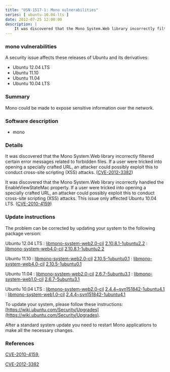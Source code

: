 ```yaml
---
title: "USN-1517-1: Mono vulnerabilities"
series: [ ubuntu-10.04-lts ]
date: 2012-07-25 12:00:00
description: |
    It was discovered that the Mono System.Web library incorrectly filtered certain error messages related to forbidden files. If a user were tricked into opening a specially crafted URL, an attacker could possibly exploit this to conduct cross-site scripting (XSS) attacks. ([CVE-2012-3382](http://people.ubuntu.com/~ubuntu-security/cve/CVE-2012-3382))
--- 
```

 
### mono vulnerabilities

A security issue affects these releases of Ubuntu and its derivatives:

* Ubuntu 12.04 LTS
* Ubuntu 11.10
* Ubuntu 11.04
* Ubuntu 10.04 LTS

### Summary

Mono could be made to expose sensitive information over the network. 

### Software description

* mono 

### Details

It was discovered that the Mono System.Web library incorrectly filtered certain error messages related to forbidden files. If a user were tricked into opening a specially crafted URL, an attacker could possibly exploit this to conduct cross-site scripting (XSS) attacks. ([CVE-2012-3382](http://people.ubuntu.com/~ubuntu-security/cve/CVE-2012-3382))

It was discovered that the Mono System.Web library incorrectly handled the EnableViewStateMac property. If a user were tricked into opening a specially crafted URL, an attacker could possibly exploit this to conduct cross-site scripting (XSS) attacks. This issue only affected Ubuntu 10.04 LTS. ([CVE-2010-4159](http://people.ubuntu.com/~ubuntu-security/cve/CVE-2010-4159)) 

### Update instructions

The problem can be corrected by updating your system to the following package version:

Ubuntu 12.04 LTS
 : [libmono-system-web2.0-cil](https://launchpad.net/ubuntu/+source/mono) <span> [2.10.8.1-1ubuntu2.2](https://launchpad.net/ubuntu/+source/mono/2.10.8.1-1ubuntu2.2) </span> 
 : [libmono-system-web4.0-cil](https://launchpad.net/ubuntu/+source/mono) <span> [2.10.8.1-1ubuntu2.2](https://launchpad.net/ubuntu/+source/mono/2.10.8.1-1ubuntu2.2) </span> 

Ubuntu 11.10
 : [libmono-system-web2.0-cil](https://launchpad.net/ubuntu/+source/mono) <span> [2.10.5-1ubuntu0.1](https://launchpad.net/ubuntu/+source/mono/2.10.5-1ubuntu0.1) </span> 
 : [libmono-system-web4.0-cil](https://launchpad.net/ubuntu/+source/mono) <span> [2.10.5-1ubuntu0.1](https://launchpad.net/ubuntu/+source/mono/2.10.5-1ubuntu0.1) </span> 

Ubuntu 11.04
 : [libmono-system-web2.0-cil](https://launchpad.net/ubuntu/+source/mono) <span> [2.6.7-5ubuntu3.1](https://launchpad.net/ubuntu/+source/mono/2.6.7-5ubuntu3.1) </span> 
 : [libmono-system-web1.0-cil](https://launchpad.net/ubuntu/+source/mono) <span> [2.6.7-5ubuntu3.1](https://launchpad.net/ubuntu/+source/mono/2.6.7-5ubuntu3.1) </span> 

Ubuntu 10.04 LTS
 : [libmono-system-web2.0-cil](https://launchpad.net/ubuntu/+source/mono) <span> [2.4.4~svn151842-1ubuntu4.1](https://launchpad.net/ubuntu/+source/mono/2.4.4~svn151842-1ubuntu4.1) </span> 
 : [libmono-system-web1.0-cil](https://launchpad.net/ubuntu/+source/mono) <span> [2.4.4~svn151842-1ubuntu4.1](https://launchpad.net/ubuntu/+source/mono/2.4.4~svn151842-1ubuntu4.1) </span> 

To update your system, please follow these instructions: [https://wiki.ubuntu.com/Security/Upgrades](https://wiki.ubuntu.com/Security/Upgrades).

After a standard system update you need to restart Mono applications to make all the necessary changes. 

### References

 [CVE-2010-4159](http://people.ubuntu.com/~ubuntu-security/cve/CVE-2010-4159), 

 [CVE-2012-3382](http://people.ubuntu.com/~ubuntu-security/cve/CVE-2012-3382)
 
